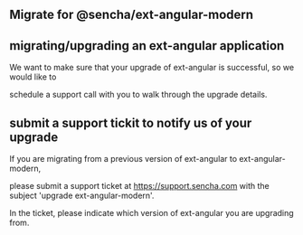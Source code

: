 ## Migrate for @sencha/ext-angular-modern


## migrating/upgrading an ext-angular application

We want to make sure that your upgrade of ext-angular is successful, so we would like to

schedule a support call with you to walk through the upgrade details.

## submit a support tickit to notify us of your upgrade

If you are migrating from a previous version of ext-angular to ext-angular-modern,

please submit a support ticket at https://support.sencha.com with the subject 'upgrade ext-angular-modern'.

In the ticket, please indicate which version of ext-angular you are upgrading from.
